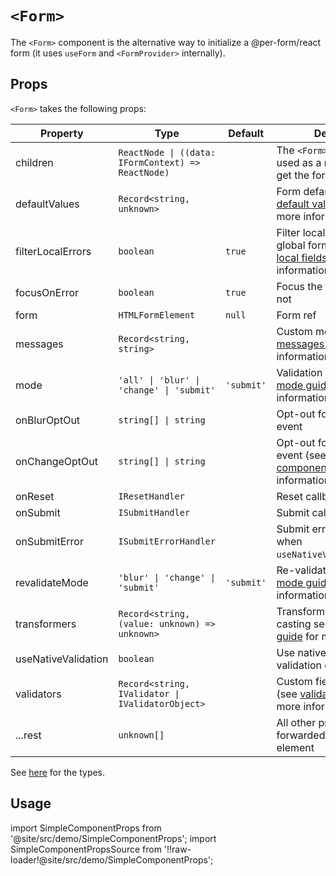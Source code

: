 # `<Form>`

The `<Form>` component is the alternative way to initialize a @per-form/react form (it uses `useForm` and `<FormProvider>` internally).

## Props

`<Form>` takes the following props:

| Property            | Type                                               | Default    | Description                                                                                                                                                            |
| ------------------- | -------------------------------------------------- | ---------- | ---------------------------------------------------------------------------------------------------------------------------------------------------------------------- |
| children            | `ReactNode \| ((data: IFormContext) => ReactNode)` |            | The `<Form>` children. Can be used as a render props to get the form context                                                                                           |
| defaultValues       | `Record<string, unknown>`                          |            | Form default values (see [default values guide](/docs/guides/type-casting-and-default-values#default-values) for more information)                                     |
| filterLocalErrors   | `boolean`                                          | `true`     | Filter local errors from the global form errors (see [local fields guide](/docs/guides/local-fields) for more information)                                             |
| focusOnError        | `boolean`                                          | `true`     | Focus the first field error or not                                                                                                                                     |
| form                | `HTMLFormElement`                                  | `null`     | Form ref                                                                                                                                                               |
| messages            | `Record<string, string>`                           |            | Custom messages (see [messages guide](/docs/guides/messages-and-i18n) for more information)                                                                            |
| mode                | `'all' \| 'blur' \| 'change' \| 'submit'`          | `'submit'` | Validation strategy (see [mode guide](/docs/guides/modes) for more information)                                                                                        |
| onBlurOptOut        | `string[] \| string`                               |            | Opt-out for native `onBlur` event                                                                                                                                      |
| onChangeOptOut      | `string[] \| string`                               |            | Opt-out for native `onChange` event (see [controlled components guide](/docs/guides/controlled-components#validators-and-onchange-event-opt-out) for more information) |
| onReset             | `IResetHandler`                                    |            | Reset callback                                                                                                                                                         |
| onSubmit            | `ISubmitHandler`                                   |            | Submit callback                                                                                                                                                        |
| onSubmitError       | `ISubmitErrorHandler`                              |            | Submit error callback (only when `useNativeValidation=false`)                                                                                                          |
| revalidateMode      | `'blur' \| 'change' \| 'submit'`                   | `'submit'` | Re-validation strategy (see [mode guide](/docs/guides/modes) for more information)                                                                                     |
| transformers        | `Record<string, (value: unknown) => unknown>`      |            | Transformers for type casting see [type casting guide](/docs/guides/type-casting-and-default-values) for more information)                                             |
| useNativeValidation | `boolean`                                          |            | Use native browser validation or use error state                                                                                                                       |
| validators          | `Record<string, IValidator \| IValidatorObject>`   |            | Custom field validators (see [validation guide](/docs/guides/validation) for more information)                                                                         |
| ...rest             | `unknown[]`                                        |            | All other props are forwarded to the `<form>` element                                                                                                                  |

See [here](/docs/api/types) for the types.

## Usage

import SimpleComponentProps from '@site/src/demo/SimpleComponentProps';
import SimpleComponentPropsSource from '!!raw-loader!@site/src/demo/SimpleComponentProps';

<Demo Component={SimpleComponentProps} code={SimpleComponentPropsSource} metastring="{11,19}" withModes withRevalidateModes withUseNativeValidation/>

